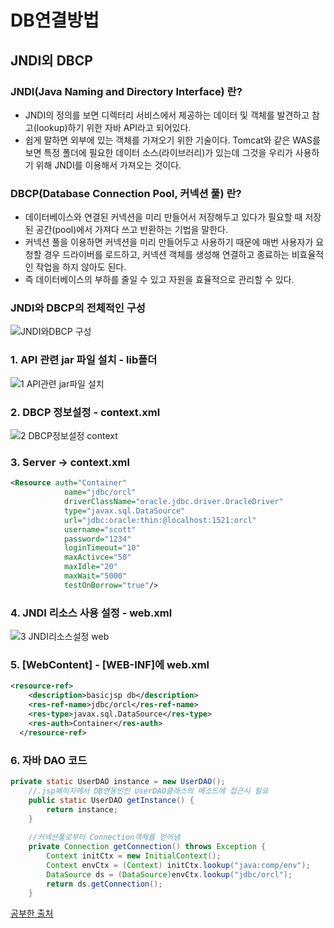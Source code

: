 # DB연결방법

## JNDI외 DBCP

### JNDI(Java Naming and Directory Interface) 란?
* JNDI의 정의를 보면 디렉터리 서비스에서 제공하는 데이터 및 객체를 발견하고 참고(lookup)하기 위한 자바 API라고 되어있다. 
* 쉽게 말하면 외부에 있는 객체를 가져오기 위한 기술이다. Tomcat와 같은 WAS를 보면 특정 폴더에 필요한 데이터 소스(라이브러리)가 있는데 그것을 우리가 사용하기 위해 JNDI를 이용해서 가져오는 것이다.

### DBCP(Database Connection Pool, 커넥션 풀) 란?
* 데이터베이스와 연결된 커넥션을 미리 만들어서 저장해두고 있다가 필요할 때 저장된 공간(pool)에서 가져다 쓰고 반환하는 기법을 말한다. 
* 커넥션 풀을 이용하면 커넥션을 미리 만들어두고 사용하기 때문에 매번 사용자가 요청할 경우 드라이버를 로드하고, 커넥션 객체를 생성해 연결하고 종료하는 비효율적인 작업을 하지 않아도 된다. 
* 즉 데이터베이스의 부하를 줄일 수 있고 자원을 효율적으로 관리할 수 있다.

### JNDI와 DBCP의 전체적인 구성
![JNDI와DBCP 구성](https://user-images.githubusercontent.com/65409092/95290824-306ee000-08a9-11eb-8e10-b6f2686be84d.PNG)

### 1. API 관련 jar 파일 설치 - lib폴더
![1 API관련 jar파일 설치](https://user-images.githubusercontent.com/65409092/95290965-79bf2f80-08a9-11eb-9dec-82ce9ebec6ca.PNG)

### 2. DBCP 정보설정 - context.xml
![2 DBCP정보설정 context](https://user-images.githubusercontent.com/65409092/95291065-aecb8200-08a9-11eb-8932-59f6688b3790.PNG)

### 3. Server -> context.xml
```xml
<Resource auth="Container"
    		name="jdbc/orcl"
    		driverClassName="oracle.jdbc.driver.OracleDriver"
    		type="javax.sql.DataSource"
    		url="jdbc:oracle:thin:@localhost:1521:orcl"
    		username="scott"
    		password="1234"
    		loginTimeout="10"
    		maxActivce="50"
    		maxIdle="20"
    		maxWait="5000"
    		testOnBorrow="true"/>
```

### 4. JNDI 리소스 사용 설정 - web.xml
![3 JNDI리소스설정  web](https://user-images.githubusercontent.com/65409092/95291258-15e93680-08aa-11eb-9c45-ab40983f9dc6.PNG)

### 5. [WebContent] - [WEB-INF]에 web.xml
```xml
<resource-ref> 
    <description>basicjsp db</description> 
    <res-ref-name>jdbc/orcl</res-ref-name> 
    <res-type>javax.sql.DataSource</res-type> 
    <res-auth>Container</res-auth> 
  </resource-ref>
```

###  6. 자바 DAO 코드
```java
private static UserDAO instance = new UserDAO();
    //.jsp페이지에서 DB연동빈인 UserDAO클래스의 메소드에 접근시 필요
    public static UserDAO getInstance() {
        return instance;
    }
	
    //커넥션풀로부터 Connection객체를 얻어냄
    private Connection getConnection() throws Exception {
        Context initCtx = new InitialContext();
        Context envCtx = (Context) initCtx.lookup("java:comp/env");
        DataSource ds = (DataSource)envCtx.lookup("jdbc/orcl");
        return ds.getConnection();
    }
```

[공부한 출처](https://all-record.tistory.com/104)
